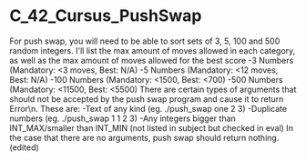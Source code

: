 # C_42_Cursus_PushSwap

<Sort requirements>
For push swap, you will need to be able to sort sets of 3, 5, 100 and 500 random integers. I'll list the max amount of moves allowed in each category, as well as the max amount of moves allowed for the best score
-3 Numbers (Mandatory: <3 moves, Best: N/A)
-5 Numbers (Mandatory: <12 moves, Best: N/A)
-100 Numbers (Mandatory: <1500, Best: <700)
-500 Numbers (Mandatory: <11500, Best: <5500)

<Error catching>
There are certain types of arguments that should not be accepted by the push swap program and cause it to return Error\n. These are:
-Text of any kind (eg. ./push_swap one 2 3)
-Duplicate numbers (eg. ./push_swap 1 1 2 3)
-Any integers bigger than INT_MAX/smaller than INT_MIN (not listed in subject but checked in eval)
In the case that there are no arguments, push swap should return nothing. (edited)
